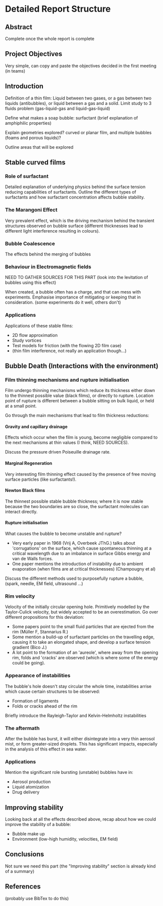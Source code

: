 # Detailed Report Structure
## Abstract
Complete once the whole report is complete

## Project Objectives
Very simple, can copy and paste the objectives decided in the first meeting (in teams)

## Introduction
Definition of a thin film: Liquid between two gases, or a gas between two liquids (antibubbles), or liquid between a gas and a solid. Limit study to 3 fluids problem (gas-liquid-gas and liquid-gas-liquid)

Define what makes a soap bubble: surfactant (brief explanation of amphiphilic properties)

Explain geometries explored? curved or planar film, and multiple bubbles (foams and porous liquids)?

Outline areas that will be explored


## Stable curved films
### Role of surfactant
Detailed explanation of underlying physics behind the surface tension reducing capabilities of surfactants. Outline the different types of surfactants and how surfactant concentration affects bubble stability.

### The Marangoni Effect
Very prevalent effect, which is the driving mechanism behind the transient structures observed on bubble surface (different thicknesses lead to different light interference resulting in colours).

### Bubble Coalescence
The effects behind the merging of bubbles

### Behaviour in Electromagnetic fields
NEED TO GATHER SOURCES FOR THIS PART
(look into the levitation of bubbles using this effect)

When created, a bubble often has a charge, and that can mess with experiments. Emphasise importance of mitigating or keeping that in consideration. (some experiments do it well, others don't)


### Applications
Applications of these stable films:

- 2D flow approximation
- Study vortices
- Test models for friction (with the flowing 2D film case)
- (thin film interference, not really an application though...)


## Bubble Death (Interactions with the environment)
### Film thinning mechanisms and rupture initialisation
Film undergo thinning mechanisms which reduce its thickness either down to the thinnest possible value (black films), or directly to rupture. Location point of rupture is different between a bubble sitting on bulk liquid, or held at a small point.

Go through the main mechanisms that lead to film thickness reductions:
#### Gravity and capillary drainage
Effects which occur when the film is young, become negligible compared to the next mechanisms at thin values (I think, NEED SOURCES).

Discuss the pressure driven Poiseuille drainage rate.

#### Marginal Regeneration
Very interesting film thinning effect caused by the presence of free moving surface particles (like surfactants!).

#### Newton Black films
The thinnest possible stable bubble thickness; where it is now stable because the two boundaries are so close, the surfactant molecules can interact directly.

#### Rupture initialisation
What causes the bubble to become unstable and rupture?

- Very early paper in 1968 (Vrij A, Overbeek JThG.) talks about 'corrugations' on the surface, which cause spontaneous thinning at a critical wavelength due to an imbalance in surface Gibbs energy and van de Walls forces.
- One paper mentions the introduction of instability due to ambient evaporation (when films are at critical thicknesses) (Champougny et al)

Discuss the different methods used to purposefully rupture a bubble, (spark, needle, EM field, ultrasound ...)

### Rim velocity
Velocity of the initially circular opening hole. Primitively modelled by the Taylor-Culick velocity, but widely accepted to be an overestimation. Go over different propositions for this deviation:

- Some papers point to the small fluid particles that are ejected from the rim (Müller F, Stannarius R.)
- Some mention a build-up of surfactant particles on the travelling edge, causing it to take an elongated shape, and develop a surface tension gradient (Bico J.)
- A lot point to the formation of an 'aureole', where away from the opening rim, folds and 'cracks' are observed (which is where some of the energy could be going).

### Appearance of instabilities
The bubble's hole doesn't stay circular the whole time, instabilities arrise which cause certain structures to be observed:

- Formation of ligaments
- Folds or cracks ahead of the rim

Briefly introduce the Rayleigh-Taylor and Kelvin-Helmholtz instabilities


### The aftermath
After the bubble has burst, it will either disintegrate into a very thin aerosol mist, or form greater-sized droplets. This has significant impacts, especially in the analysis of this effect in sea water.


### Applications
Mention the significant role bursting (unstable) bubbles have in:

- Aerosol production
- Liquid atomization
- Drug delivery



## Improving stability
Looking back at all the effects described above, recap about how we could improve the stability of a bubble:

- Bubble make up
- Environment (low-high humidity, velocities, EM field)

## Conclusions
Not sure we need this part (the "Improving stability" section is already kind of a summary)

## References
(probably use BibTex to do this)
